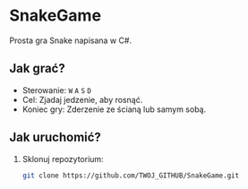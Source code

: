 # SnakeGame
Prosta gra Snake napisana w C#.

## Jak grać?
- Sterowanie: `W` `A` `S` `D`
- Cel: Zjadaj jedzenie, aby rosnąć.
- Koniec gry: Zderzenie ze ścianą lub samym sobą.

## Jak uruchomić?
1. Sklonuj repozytorium:  
   ```sh
   git clone https://github.com/TWOJ_GITHUB/SnakeGame.git
